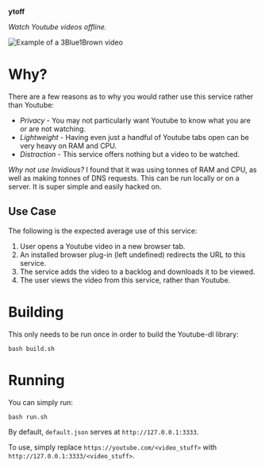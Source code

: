 **ytoff**

*Watch Youtube videos offline.*

![Example of a
[3Blue1Brown](https://www.youtube.com/channel/UCYO_jab_esuFRV4b17AJtAw)
[video](https://www.youtube.com/watch?v=F3Qixy-r_rQ)](doc/example.png)

# Why?

There are a few reasons as to why you would rather use this service rather than
Youtube:

* *Privacy* - You may not particularly want Youtube to know what you are or are
not watching.
* *Lightweight* - Having even just a handful of Youtube tabs open can be very
heavy on RAM and CPU.
* *Distraction* - This service offers nothing but a video to be watched.

*Why not use Invidious?* I found that it was using tonnes of RAM and CPU, as
well as making tonnes of DNS requests. This can be run locally or on a server.
It is super simple and easily hacked on.

## Use Case

The following is the expected average use of this service:

1. User opens a Youtube video in a new browser tab.
2. An installed browser plug-in (left undefined) redirects the URL to this
service.
3. The service adds the video to a backlog and downloads it to be viewed.
4. The user views the video from this service, rather than Youtube.

# Building

This only needs to be run once in order to build the Youtube-dl library:

    bash build.sh

# Running

You can simply run:

    bash run.sh

By default, `default.json` serves at `http://127.0.0.1:3333`.

To use, simply replace `https://youtube.com/<video_stuff>` with
`http://127.0.0.1:3333/<video_stuff>`.
